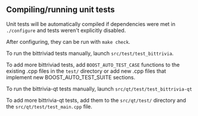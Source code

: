 Compiling/running unit tests
------------------------------------

Unit tests will be automatically compiled if dependencies were met in `./configure`
and tests weren't explicitly disabled.

After configuring, they can be run with `make check`.

To run the bittriviad tests manually, launch `src/test/test_bittrivia`.

To add more bittriviad tests, add `BOOST_AUTO_TEST_CASE` functions to the existing
.cpp files in the `test/` directory or add new .cpp files that
implement new BOOST_AUTO_TEST_SUITE sections.

To run the bittrivia-qt tests manually, launch `src/qt/test/test_bittrivia-qt`

To add more bittrivia-qt tests, add them to the `src/qt/test/` directory and
the `src/qt/test/test_main.cpp` file.
